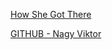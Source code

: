 
[How She Got There](https://viktornagy.github.io/)

[GITHUB - Nagy Viktor](https://github.com/viktornagy/viktornagy.github.io)
